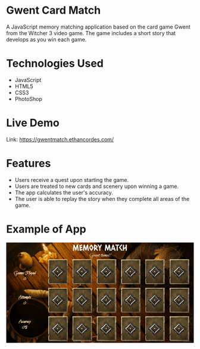 # Gwent Card Match

A JavaScript memory matching application based on the card game Gwent from the Witcher 3 video game.  The game includes a short story that develops as you win each game.

# Technologies Used

- JavaScript
- HTML5
- CSS3
- PhotoShop

# Live Demo

Link: https://gwentmatch.ethancordes.com/

# Features

- Users receive a quest upon starting the game.
- Users are treated to new cards and scenery upon winning a game.
- The app calculates the user's accuracy.
- The user is able to replay the story when they complete all areas of the game.

# Example of App

![Gwent Match](assets/media/app_demo/gwent-match-demo.gif)
